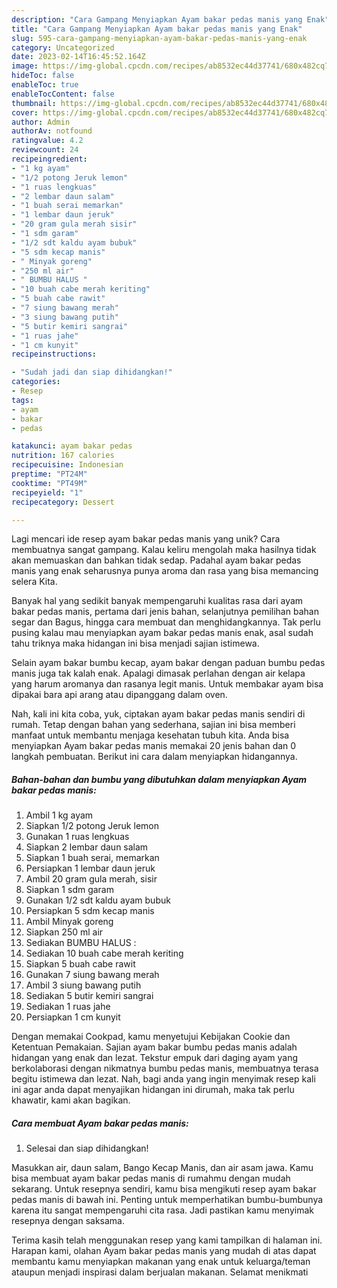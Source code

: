 ```yaml
---
description: "Cara Gampang Menyiapkan Ayam bakar pedas manis yang Enak"
title: "Cara Gampang Menyiapkan Ayam bakar pedas manis yang Enak"
slug: 595-cara-gampang-menyiapkan-ayam-bakar-pedas-manis-yang-enak
category: Uncategorized
date: 2023-02-14T16:45:52.164Z
image: https://img-global.cpcdn.com/recipes/ab8532ec44d37741/680x482cq70/ayam-bakar-pedas-manis-foto-resep-utama.jpg
hideToc: false
enableToc: true
enableTocContent: false
thumbnail: https://img-global.cpcdn.com/recipes/ab8532ec44d37741/680x482cq70/ayam-bakar-pedas-manis-foto-resep-utama.jpg
cover: https://img-global.cpcdn.com/recipes/ab8532ec44d37741/680x482cq70/ayam-bakar-pedas-manis-foto-resep-utama.jpg
author: Admin
authorAv: notfound
ratingvalue: 4.2
reviewcount: 24
recipeingredient:
- "1 kg ayam"
- "1/2 potong Jeruk lemon"
- "1 ruas lengkuas"
- "2 lembar daun salam"
- "1 buah serai memarkan"
- "1 lembar daun jeruk"
- "20 gram gula merah sisir"
- "1 sdm garam"
- "1/2 sdt kaldu ayam bubuk"
- "5 sdm kecap manis"
- " Minyak goreng"
- "250 ml air"
- " BUMBU HALUS "
- "10 buah cabe merah keriting"
- "5 buah cabe rawit"
- "7 siung bawang merah"
- "3 siung bawang putih"
- "5 butir kemiri sangrai"
- "1 ruas jahe"
- "1 cm kunyit"
recipeinstructions:

- "Sudah jadi dan siap dihidangkan!"
categories:
- Resep
tags:
- ayam
- bakar
- pedas

katakunci: ayam bakar pedas 
nutrition: 167 calories
recipecuisine: Indonesian
preptime: "PT24M"
cooktime: "PT49M"
recipeyield: "1"
recipecategory: Dessert

---
```





Lagi mencari ide resep ayam bakar pedas manis yang unik? Cara membuatnya sangat gampang. Kalau keliru mengolah maka hasilnya tidak akan memuaskan dan bahkan tidak sedap. Padahal ayam bakar pedas manis yang enak seharusnya punya aroma dan rasa yang bisa memancing selera Kita.





Banyak hal yang sedikit banyak mempengaruhi kualitas rasa dari ayam bakar pedas manis, pertama dari jenis bahan, selanjutnya pemilihan bahan segar dan Bagus, hingga cara membuat dan menghidangkannya. Tak perlu pusing kalau mau menyiapkan ayam bakar pedas manis enak,      asal sudah tahu triknya maka hidangan ini bisa menjadi sajian istimewa.














Selain ayam bakar bumbu kecap, ayam bakar dengan paduan bumbu pedas manis juga tak kalah enak. Apalagi dimasak perlahan dengan air kelapa yang harum aromanya dan rasanya legit manis. Untuk membakar ayam bisa dipakai bara api arang atau dipanggang dalam oven.






Nah, kali ini kita coba, yuk, ciptakan ayam bakar pedas manis sendiri di rumah. Tetap dengan bahan yang sederhana, sajian ini bisa memberi manfaat untuk membantu menjaga kesehatan tubuh kita. Anda bisa menyiapkan Ayam bakar pedas manis memakai 20 jenis bahan dan 0 langkah pembuatan. Berikut ini cara dalam menyiapkan hidangannya.

<!--inarticleads1-->

##### Bahan-bahan dan bumbu yang dibutuhkan dalam menyiapkan Ayam bakar pedas manis:

1. Ambil 1 kg ayam
1. Siapkan 1/2 potong Jeruk lemon
1. Gunakan 1 ruas lengkuas
1. Siapkan 2 lembar daun salam
1. Siapkan 1 buah serai, memarkan
1. Persiapkan 1 lembar daun jeruk
1. Ambil 20 gram gula merah, sisir
1. Siapkan 1 sdm garam
1. Gunakan 1/2 sdt kaldu ayam bubuk
1. Persiapkan 5 sdm kecap manis
1. Ambil  Minyak goreng
1. Siapkan 250 ml air
1. Sediakan  BUMBU HALUS :
1. Sediakan 10 buah cabe merah keriting
1. Siapkan 5 buah cabe rawit
1. Gunakan 7 siung bawang merah
1. Ambil 3 siung bawang putih
1. Sediakan 5 butir kemiri sangrai
1. Sediakan 1 ruas jahe
1. Persiapkan 1 cm kunyit


Dengan memakai Cookpad, kamu menyetujui Kebijakan Cookie dan Ketentuan Pemakaian. Sajian ayam bakar bumbu pedas manis adalah hidangan yang enak dan lezat. Tekstur empuk dari daging ayam yang berkolaborasi dengan nikmatnya bumbu pedas manis, membuatnya terasa begitu istimewa dan lezat. Nah, bagi anda yang ingin menyimak resep kali ini agar anda dapat menyajikan hidangan ini dirumah, maka tak perlu khawatir, kami akan bagikan. 

<!--inarticleads2-->

##### Cara membuat Ayam bakar pedas manis:


1. Selesai dan siap dihidangkan!

Masukkan air, daun salam, Bango Kecap Manis, dan air asam jawa. Kamu bisa membuat ayam bakar pedas manis di rumahmu dengan mudah sekarang. Untuk resepnya sendiri, kamu bisa mengikuti resep ayam bakar pedas manis di bawah ini. Penting untuk memperhatikan bumbu-bumbunya karena itu sangat mempengaruhi cita rasa. Jadi pastikan kamu menyimak resepnya dengan saksama. 

Terima kasih telah menggunakan resep yang kami tampilkan di halaman ini. Harapan kami, olahan Ayam bakar pedas manis yang mudah di atas dapat membantu kamu menyiapkan makanan yang enak untuk keluarga/teman ataupun menjadi inspirasi dalam berjualan makanan. Selamat menikmati
